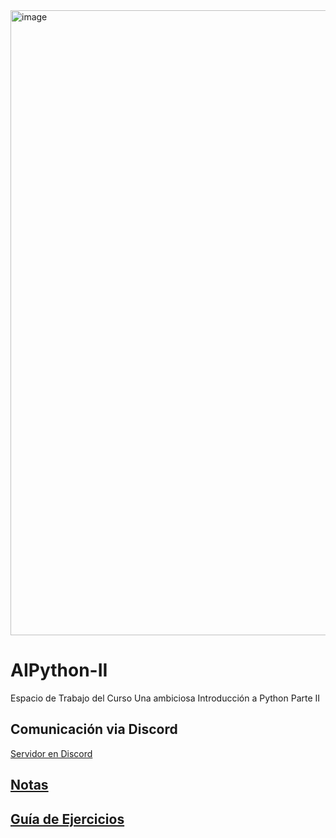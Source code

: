 
<img width="1000" alt="image" src="https://github.com/user-attachments/assets/070555a1-2131-4abc-abf6-e9fb2e700797">

# AIPython-II

Espacio de Trabajo del Curso Una ambiciosa Introducción a Python Parte II

## Comunicación via Discord

[Servidor en Discord](https://discord.gg/8UkcdXqvj3)

## [Notas](https://drive.google.com/drive/folders/1wBWHY-kG4DMrAApsBjH40fqDg9eRPSsN?usp=sharing)


## [Guía de Ejercicios](https://drive.google.com/drive/folders/14bx-5kNVmhQPeIzpreRNmN4Kv5InSR5P?usp=sharing) 

